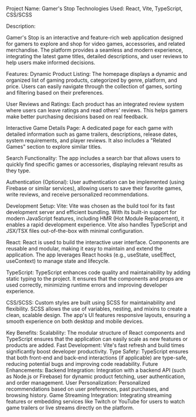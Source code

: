Project Name: Gamer's Stop
Technologies Used: React, Vite, TypeScript, CSS/SCSS

Description:

Gamer's Stop is an interactive and feature-rich web application designed for gamers to explore and shop for video games, accessories, and related merchandise. The platform provides a seamless and modern experience, integrating the latest game titles, detailed descriptions, and user reviews to help users make informed decisions.

Features:
Dynamic Product Listing: The homepage displays a dynamic and organized list of gaming products, categorized by genre, platform, and price. Users can easily navigate through the collection of games, sorting and filtering based on their preferences.

User Reviews and Ratings: Each product has an integrated review system where users can leave ratings and read others' reviews. This helps gamers make better purchasing decisions based on real feedback.

Interactive Game Details Page: A dedicated page for each game with detailed information such as game trailers, descriptions, release dates, system requirements, and player reviews. It also includes a "Related Games" section to explore similar titles.

Search Functionality: The app includes a search bar that allows users to quickly find specific games or accessories, displaying relevant results as they type.

Authentication (Optional): User authentication can be implemented (using Firebase or similar services), allowing users to save their favorite games, write reviews, and receive personalized recommendations.

Development Setup:
Vite: Vite was chosen as the build tool for its fast development server and efficient bundling. With its built-in support for modern JavaScript features, including HMR (Hot Module Replacement), it enables a rapid development experience. Vite also handles TypeScript and JSX/TSX files out-of-the-box with minimal configuration.

React: React is used to build the interactive user interface. Components are reusable and modular, making it easy to maintain and extend the application. The app leverages React hooks (e.g., useState, useEffect, useContext) to manage state and lifecycle.

TypeScript: TypeScript enhances code quality and maintainability by adding static typing to the project. It ensures that the components and props are used correctly, minimizing runtime errors and improving developer experience.

CSS/SCSS: Custom styles are built using SCSS for maintainability and flexibility. SCSS allows the use of variables, nesting, and mixins to create a clean, scalable design. The app's UI features responsive layouts, ensuring a smooth experience on both desktop and mobile devices.

Key Benefits:
Scalability: The modular structure of React components and TypeScript ensures that the application can easily scale as new features or products are added.
Fast Development: Vite's fast refresh and build times significantly boost developer productivity.
Type Safety: TypeScript ensures that both front-end and back-end interactions (if applicable) are type-safe, reducing potential bugs and improving code readability.
Future Enhancements:
Backend Integration: Integration with a backend API (such as Node.js or Firebase) for dynamic product fetching, user authentication, and order management.
User Personalization: Personalized recommendations based on user preferences, past purchases, and browsing history.
Game Streaming Integration: Integrating streaming features or embedding services like Twitch or YouTube for users to watch game trailers or live streams directly on the platform.
